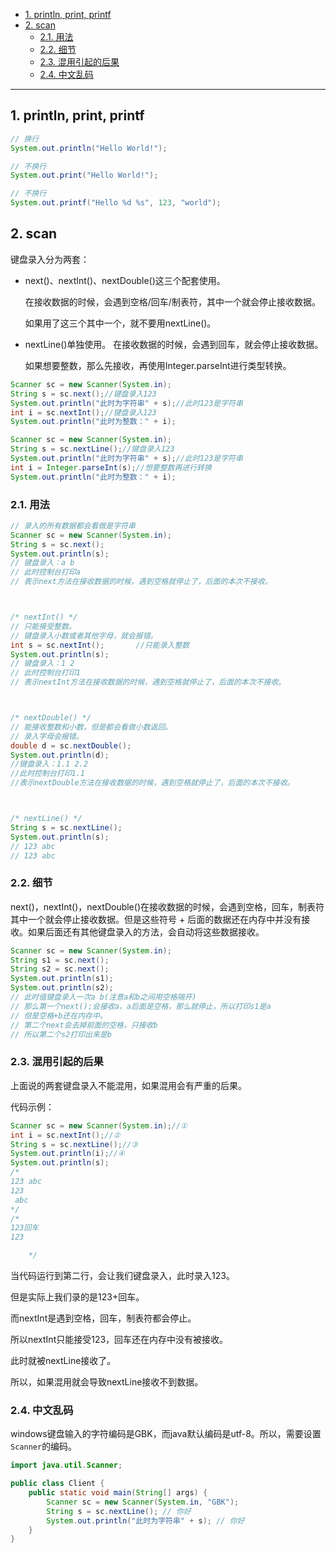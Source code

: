 - [1. println, print, printf](#1-println-print-printf)
- [2. scan](#2-scan)
  - [2.1. 用法](#21-用法)
  - [2.2. 细节](#22-细节)
  - [2.3. 混用引起的后果](#23-混用引起的后果)
  - [2.4. 中文乱码](#24-中文乱码)


---

## 1. println, print, printf
```java
// 换行
System.out.println("Hello World!");

// 不换行
System.out.print("Hello World!");

// 不换行
System.out.printf("Hello %d %s", 123, "world");
```

## 2. scan

键盘录入分为两套：

- next()、nextInt()、nextDouble()这三个配套使用。

    在接收数据的时候，会遇到空格/回车/制表符，其中一个就会停止接收数据。

    如果用了这三个其中一个，就不要用nextLine()。

- nextLine()单独使用。
    在接收数据的时候，会遇到回车，就会停止接收数据。

    如果想要整数，那么先接收，再使用Integer.parseInt进行类型转换。


```java
Scanner sc = new Scanner(System.in);
String s = sc.next();//键盘录入123
System.out.println("此时为字符串" + s);//此时123是字符串
int i = sc.nextInt();//键盘录入123
System.out.println("此时为整数：" + i);
```

```java
Scanner sc = new Scanner(System.in);
String s = sc.nextLine();//键盘录入123
System.out.println("此时为字符串" + s);//此时123是字符串
int i = Integer.parseInt(s);//想要整数再进行转换
System.out.println("此时为整数：" + i);
```

### 2.1. 用法

```java
// 录入的所有数据都会看做是字符串
Scanner sc = new Scanner(System.in);
String s = sc.next();
System.out.println(s);
// 键盘录入：a b
// 此时控制台打印a
// 表示next方法在接收数据的时候，遇到空格就停止了，后面的本次不接收。



/* nextInt() */
// 只能接受整数。
// ​键盘录入小数或者其他字母，就会报错。
int s = sc.nextInt();		//只能录入整数
System.out.println(s);
// 键盘录入：1 2
// 此时控制台打印1
// 表示nextInt方法在接收数据的时候，遇到空格就停止了，后面的本次不接收。



/* nextDouble() */
// 能接收整数和小数，但是都会看做小数返回。
// 录入字母会报错。
double d = sc.nextDouble();
System.out.println(d);
//键盘录入：1.1 2.2
//此时控制台打印1.1
//表示nextDouble方法在接收数据的时候，遇到空格就停止了，后面的本次不接收。



/* nextLine() */
String s = sc.nextLine();
System.out.println(s);
// 123 abc  
// 123 abc     
```
### 2.2. 细节

next()，nextInt()，nextDouble()在接收数据的时候，会遇到空格，回车，制表符其中一个就会停止接收数据。但是这些符号 + 后面的数据还在内存中并没有接收。如果后面还有其他键盘录入的方法，会自动将这些数据接收。

```java
Scanner sc = new Scanner(System.in);
String s1 = sc.next();
String s2 = sc.next();
System.out.println(s1);
System.out.println(s2);
// 此时值键盘录入一次a b(注意a和b之间用空格隔开)
// 那么第一个next();会接收a，a后面是空格，那么就停止，所以打印s1是a
// 但是空格+b还在内存中。
// 第二个next会去掉前面的空格，只接收b
// 所以第二个s2打印出来是b
```

### 2.3. 混用引起的后果

上面说的两套键盘录入不能混用，如果混用会有严重的后果。

代码示例：

```java
Scanner sc = new Scanner(System.in);//①
int i = sc.nextInt();//②
String s = sc.nextLine();//③
System.out.println(i);//④
System.out.println(s);
/*
123 abc 
123
 abc
*/
/*
123回车
123

    */
```

当代码运行到第二行，会让我们键盘录入，此时录入123。

但是实际上我们录的是123+回车。

而nextInt是遇到空格，回车，制表符都会停止。

所以nextInt只能接受123，回车还在内存中没有被接收。

此时就被nextLine接收了。

所以，如果混用就会导致nextLine接收不到数据。

### 2.4. 中文乱码

windows键盘输入的字符编码是GBK，而java默认编码是utf-8。所以，需要设置`Scanner`的编码。

```java
import java.util.Scanner;

public class Client {
    public static void main(String[] args) {
        Scanner sc = new Scanner(System.in, "GBK");
        String s = sc.nextLine(); // 你好
        System.out.println("此时为字符串" + s); // 你好
    }
}
```